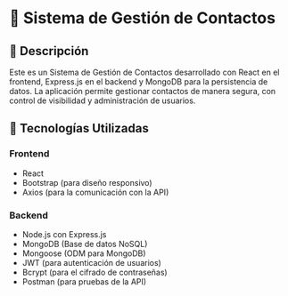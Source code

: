 # 📒 Sistema de Gestión de Contactos

## 📌 Descripción

Este es un Sistema de Gestión de Contactos desarrollado con React en el frontend, Express.js en el backend y MongoDB para la persistencia de datos. La aplicación permite gestionar contactos de manera segura, con control de visibilidad y administración de usuarios.

## 🚀 Tecnologías Utilizadas

### Frontend

- React
- Bootstrap (para diseño responsivo)
- Axios (para la comunicación con la API)

### Backend

- Node.js con Express.js
- MongoDB (Base de datos NoSQL)
- Mongoose (ODM para MongoDB)
- JWT (para autenticación de usuarios)
- Bcrypt (para el cifrado de contraseñas)
- Postman (para pruebas de la API)

